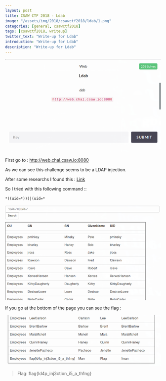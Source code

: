 ```yaml
---
layout: post
title: CSAW CTF 2018 - Ldab
image: "/assets/img/2018/csawctf2018/ldab/1.png"
categories: [general, csawctf2018]
tags: [csawctf2018, writeup]
twitter_text: "Write-up for Ldab"
introduction: "Write-up for Ldab"
description: "Write-up for Ldab"
---
```


![](/assets/img/2018/csawctf2018/ldab/1.png)


First go to : http://web.chal.csaw.io:8080

As we can see this challenge seems to be a LDAP injection. 


After some researchs I found this : [Link](https://www.owasp.org/index.php/Testing_for_LDAP_Injection_(OTG-INPVAL-006)
)

So I tried with this following command ::

```
*)(uid=*))(|(uid=*
```

![](/assets/img/2018/csawctf2018/ldab/2.png)

If you go at the bottom of the page you can see the flag :

![](/assets/img/2018/csawctf2018/ldab/3.png)


> Flag: flag{ld4p_inj3ction_i5_a_th1ng}